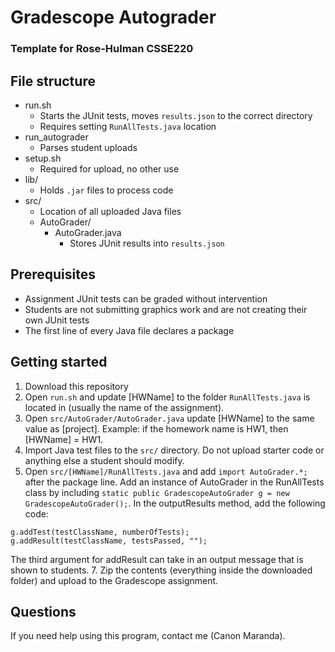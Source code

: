 # Gradescope Autograder
### Template for Rose-Hulman CSSE220

## File structure
- run.sh
  - Starts the JUnit tests, moves `results.json` to the correct directory
  - Requires setting `RunAllTests.java` location
- run_autograder
  - Parses student uploads
- setup.sh
  - Required for upload, no other use
- lib/
  - Holds `.jar` files to process code
- src/
  - Location of all uploaded Java files
  - AutoGrader/
    - AutoGrader.java
      - Stores JUnit results into `results.json`

## Prerequisites
- Assignment JUnit tests can be graded without intervention
- Students are not submitting graphics work and are not creating their own JUnit tests
- The first line of every Java file declares a package

## Getting started
1. Download this repository
2. Open `run.sh` and update [HWName] to the folder `RunAllTests.java` is located in (usually the name of the assignment).
3. Open `src/AutoGrader/AutoGrader.java` update [HWName] to the same value as [project]. Example: if the homework name is HW1, then [HWName] = HW1.
4. Import Java test files to the `src/` directory. Do not upload starter code or anything else a student should modify.
5. Open `src/[HWName]/RunAllTests.java` and add `import AutoGrader.*;` after the package line. Add an instance of AutoGrader in the RunAllTests class by including `static public GradescopeAutoGrader g = new GradescopeAutoGrader();`. In the outputResults method, add the following code:
```
g.addTest(testClassName, numberOfTests);
g.addResult(testClassName, testsPassed, "");
```
The third argument for addResult can take in an output message that is shown to students.
7. Zip the contents (everything inside the downloaded folder) and upload to the Gradescope assignment.

## Questions
If you need help using this program, contact me (Canon Maranda).
